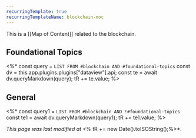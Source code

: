 ```yaml
---
recurringTemplate: true
recurringTemplateName: blockchain-moc
---
```


This is a [[Map of Content]] related to the blockchain.

## Foundational Topics

<%*
const query = `LIST FROM #blockchain AND #foundational-topics`
const dv = this.app.plugins.plugins["dataview"].api;
const te = await dv.queryMarkdown(query);
tR += te.value;
%>

## General

<%*
const query1 = `LIST FROM #blockchain AND !#foundational-topics`
const te1 = await dv.queryMarkdown(query1);
tR += te1.value;
%>

*This page was last modified at <%* tR += new Date().toISOString();%>*.

